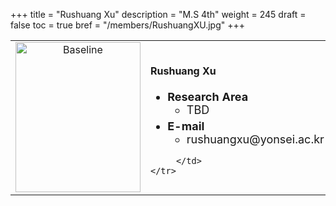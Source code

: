 +++
title = "Rushuang Xu"
description = "M.S 4th"
weight = 245
draft = false
toc = true
bref = "/members/RushuangXU.jpg"
+++

<table>
    <tr>
       <td width="280" align="center" valign="top">
          <img alt="Baseline" width="200px" height="240" src="/members/RushuangXU.jpg">
       </td>
       <td>
            <h4>Rushuang Xu </h4>
            <ul class="member_info">
                <li style="font-size: 18px"><b>Research Area</b>
                    <ul class="interest">
                        <li style="margin-bottom: 5px">TBD</li>
                    </ul>
                </li>
                <li style="font-size: 18px"><b>E-mail</b>
                    <ul>
                        <li style="margin-bottom: 5px">rushuangxu@yonsei.ac.kr</li>
                    </ul>
                </li>
            </ul>
            
         </td>
    </tr>
</table>